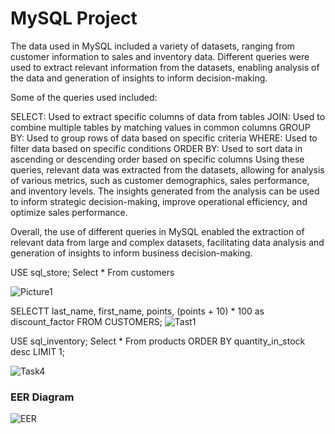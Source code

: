 # MySQL Project

The data used in MySQL included a variety of datasets, ranging from customer information to sales and inventory data. Different queries were used to extract relevant information from the datasets, enabling analysis of the data and generation of insights to inform decision-making.

Some of the queries used included:

SELECT: Used to extract specific columns of data from tables
JOIN: Used to combine multiple tables by matching values in common columns
GROUP BY: Used to group rows of data based on specific criteria
WHERE: Used to filter data based on specific conditions
ORDER BY: Used to sort data in ascending or descending order based on specific columns
Using these queries, relevant data was extracted from the datasets, allowing for analysis of various metrics, such as customer demographics, sales performance, and inventory levels. The insights generated from the analysis can be used to inform strategic decision-making, improve operational efficiency, and optimize sales performance.

Overall, the use of different queries in MySQL enabled the extraction of relevant data from large and complex datasets, facilitating data analysis and generation of insights to inform business decision-making.

USE sql_store;
Select *
From customers

![Picture1](https://user-images.githubusercontent.com/126267763/232031819-10d46a95-bd74-4ae1-ba48-460ce52d1abd.png)

SELECTT last_name, first_name, points, (points + 10) * 100 as discount_factor 
FROM CUSTOMERS;
![Tast1](https://user-images.githubusercontent.com/126267763/232031908-ad58206a-cce7-4087-8f10-5ca6f45c3310.png)

USE sql_inventory;
Select * From products
ORDER BY quantity_in_stock desc
LIMIT 1;

![Task4](https://user-images.githubusercontent.com/126267763/232032005-256f6ec0-270b-4b38-863d-efbebf7e0ec9.png)

### EER Diagram

![EER](https://user-images.githubusercontent.com/126267763/232032105-143ec1a9-676d-4936-8806-46bb7c9a2fbf.png)
